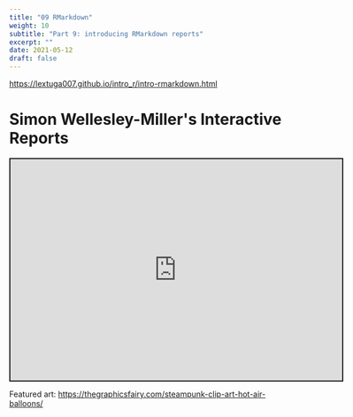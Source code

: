 ```yaml
---
title: "09 RMarkdown"
weight: 10
subtitle: "Part 9: introducing RMarkdown reports"
excerpt: ""
date: 2021-05-12
draft: false
---
```


https://lextuga007.github.io/intro_r/intro-rmarkdown.html

<i class="fab fa-github" src="https://github.com/Lextuga007/intro_r/blob/feature_conversion/intro-rmarkdown.Rmd"></i>

# Simon Wellesley-Miller's Interactive Reports
<i class="fab fa-github" src="https://github.com/SimonW-M/Markdown"></i>
<i class="fab fa-youtube" src="https://www.youtube.com/watch?v=VATINtNWpH0"></i>

<iframe src="https://lextuga007.github.io/intro_r/intro-rmarkdown.html" width="600" height="400" style="border:2px solid currentColor;" loading="lazy" allowfullscreen></iframe> <script>fitvids('.shareagain', {players: 'iframe'});</script>

Featured art: https://thegraphicsfairy.com/steampunk-clip-art-hot-air-balloons/
